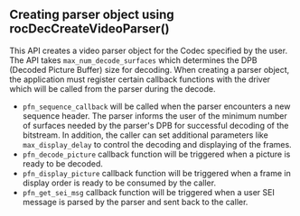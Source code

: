 
## Creating parser object using rocDecCreateVideoParser()

This API creates a video parser object for the Codec specified by the user. The API takes `max_num_decode_surfaces` which determines the DPB (Decoded Picture Buffer) size for decoding. When creating a parser object, the application must register certain callback functions with the driver which will be called from the parser during the decode.

* `pfn_sequence_callback` will be called when the parser encounters a new sequence header. The parser informs the user of the minimum number of surfaces needed by the parser's DPB for successful decoding of the bitstream. In addition, the caller can set additional parameters like `max_display_delay` to control the decoding and displaying of the frames.
* `pfn_decode_picture` callback function will be triggered when a picture is ready to be decoded.
* `pfn_display_picture` callback function will be triggered when a frame in display order is ready to be consumed by the caller. 
* `pfn_get_sei_msg` callback function will be triggered when a user SEI message is parsed by the parser and sent back to the caller.

